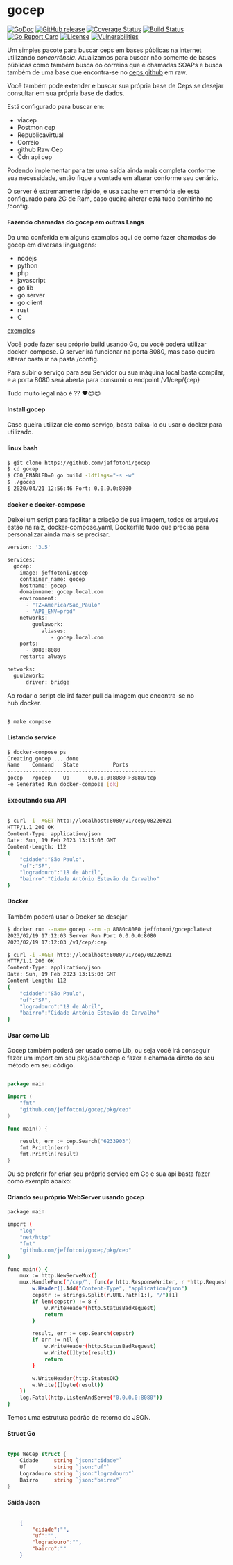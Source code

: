 # gocep

[![GoDoc][1]][2]
[![GitHub release][3]][4]
[![Coverage Status][5]][6]
[![Build Status][7]][8]
[![Go Report Card][9]][10]
[![License][11]][12]
[![Vulnerabilities][12]][12]

[1]: https://godoc.org/github.com/jeffotoni/gocep?status.svg
[2]: https://godoc.org/github.com/jeffotoni/gocep
[3]: https://img.shields.io/github/v/release/jeffotoni/gocep?include_prereleases
[4]: https://github.com/jeffotoni/gocep/releases
[5]: https://coveralls.io/repos/github/jeffotoni/gocep/badge.svg?branch=master
[6]: https://coveralls.io/github/jeffotoni/gocep?branch=master
[7]: https://app.travis-ci.com/jeffotoni/gocep.svg?branch=master
[8]: https://travis-ci.com/jeffotoni/gocep
[9]: https://goreportcard.com/badge/github.com/jeffotoni/gocep
[10]: https://goreportcard.com/report/github.com/jeffotoni/gocep
[11]: https://img.shields.io/github/license/jeffotoni/gocep
[12]: https://snyk.io/test/github/jeffotoni/gocep/badge.svg

Um simples pacote para buscar ceps em bases públicas na internet utilizando *concorrência*.
Atualizamos para buscar não somente de bases públicas como também busca do correios que é chamadas SOAPs e busca também de uma base que encontra-se no [ceps github](https://raw.githubusercontent.com/jeffotoni/api.cep/master/v1/cep/) em raw.

Você também pode extender e buscar sua própria base de Ceps se desejar consultar em sua própria base de dados.

Está configurado para buscar em: 
 - viacep 
 - Postmon cep 
 - Republicavirtual 
 - Correio 
 - github Raw Cep
 - Cdn api cep

Podendo implementar para ter uma saída ainda mais completa conforme sua necessidade, então fique a vontade em alterar conforme seu cenário.

O server é extremamente rápido, e usa cache em memória ele está configurado para 2G de Ram, caso queira alterar está tudo bonitinho no /config.

#### Fazendo chamadas do gocep em outras Langs

Da uma conferida em alguns examplos aqui de como fazer chamadas do gocep em diversas linguagens:
 - nodejs
 - python
 - php
 - javascript
 - go lib
 - go server
 - go client
 - rust
 - C

[exemplos](https://github.com/jeffotoni/gocep/tree/master/examples)

Você pode fazer seu próprio build usando Go, ou você poderá utilizar docker-compose. 
O server irá funcionar na porta 8080, mas caso queira alterar basta ir na pasta /config.

Para subir o serviço para seu Servidor ou sua máquina local basta compilar, e a porta 8080 será aberta para consumir o endpoint /v1/cep/{cep}

Tudo muito legal não é ?? ❤️😍😍

#### Install gocep

Caso queira utilizar ele como serviço, basta baixa-lo ou usar o docker para utilizado.

#### linux bash
```bash
$ git clone https://github.com/jeffotoni/gocep
$ cd gocep
$ CGO_ENABLED=0 go build -ldflags="-s -w" 
$ ./gocep
$ 2020/04/21 12:56:46 Port: 0.0.0.0:8080

```

#### docker e docker-compose

Deixei um script para facilitar a criação de sua imagem, todos os arquivos estão na raiz, docker-compose.yaml, Dockerfile tudo que precisa para personalizar ainda mais se precisar.

```bash
version: '3.5'

services:
  gocep:
    image: jeffotoni/gocep
    container_name: gocep
    hostname: gocep
    domainname: gocep.local.com
    environment:
      - "TZ=America/Sao_Paulo"
      - "API_ENV=prod"
    networks:
        guulawork:
           aliases:
              - gocep.local.com
    ports:
      - 8080:8080
    restart: always

networks:
  guulawork:
      driver: bridge

```

Ao rodar o script ele irá fazer pull da imagem que encontra-se no hub.docker.
```bash

$ make compose

```

#### Listando service
```bash
$ docker-compose ps
Creating gocep ... done
Name    Command   State           Ports         
------------------------------------------------
gocep   /gocep    Up      0.0.0.0:8080->8080/tcp
-e Generated Run docker-compose [ok] 

```

#### Executando sua API
```bash

$ curl -i -XGET http://localhost:8080/v1/cep/08226021
HTTP/1.1 200 OK
Content-Type: application/json
Date: Sun, 19 Feb 2023 13:15:03 GMT
Content-Length: 112
{
	"cidade":"São Paulo",
	"uf":"SP",
	"logradouro":"18 de Abril",
	"bairro":"Cidade Antônio Estevão de Carvalho"
}

```

#### Docker

Também poderá usar o Docker se desejar

```bash
$ docker run --name gocep --rm -p 8080:8080 jeffotoni/gocep:latest
2023/02/19 17:12:03 Server Run Port 0.0.0.0:8080
2023/02/19 17:12:03 /v1/cep/:cep

$ curl -i -XGET http://localhost:8080/v1/cep/08226021
HTTP/1.1 200 OK
Content-Type: application/json
Date: Sun, 19 Feb 2023 13:15:03 GMT
Content-Length: 112
{
	"cidade":"São Paulo",
	"uf":"SP",
	"logradouro":"18 de Abril",
	"bairro":"Cidade Antônio Estevão de Carvalho"
}
```

#### Usar como Lib

Gocep também poderá ser usado como Lib, ou seja você irá conseguir fazer um import em seu pkg/searchcep e fazer a chamada direto do seu método em seu código.

```go

package main

import (
	"fmt"
	"github.com/jeffotoni/gocep/pkg/cep"
)

func main() {

	result, err := cep.Search("6233903")
	fmt.Println(err)
	fmt.Println(result)
}

```

Ou se preferir for criar seu próprio serviço em Go e sua api basta fazer como exemplo abaixo:

#### Criando seu próprio WebServer usando gocep
```bash
package main

import (
	"log"
	"net/http"
	"fmt"
	"github.com/jeffotoni/gocep/pkg/cep"
)

func main() {
	mux := http.NewServeMux()
	mux.HandleFunc("/cep/", func(w http.ResponseWriter, r *http.Request){
		w.Header().Add("Content-Type", "application/json")
		cepstr := strings.Split(r.URL.Path[1:], "/")[1]
		if len(cepstr) != 8 {
			w.WriteHeader(http.StatusBadRequest)
			return
		}

		result, err := cep.Search(cepstr)
		if err != nil {
			w.WriteHeader(http.StatusBadRequest)
			w.Write([]byte(result))
			return
		}

		w.WriteHeader(http.StatusOK)
		w.Write([]byte(result))
	})
	log.Fatal(http.ListenAndServe("0.0.0.0:8080"))
}
```
Temos uma estrutura padrão de retorno do JSON.

#### Struct Go
```go

type WeCep struct {
	Cidade     string `json:"cidade"`
	Uf         string `json:"uf"`
	Logradouro string `json:"logradouro"`
	Bairro     string `json:"bairro"`
}

```

#### Saida Json
```json

	{
		"cidade":"",
		"uf":"",
		"logradouro":"",
		"bairro":""
	}

```

